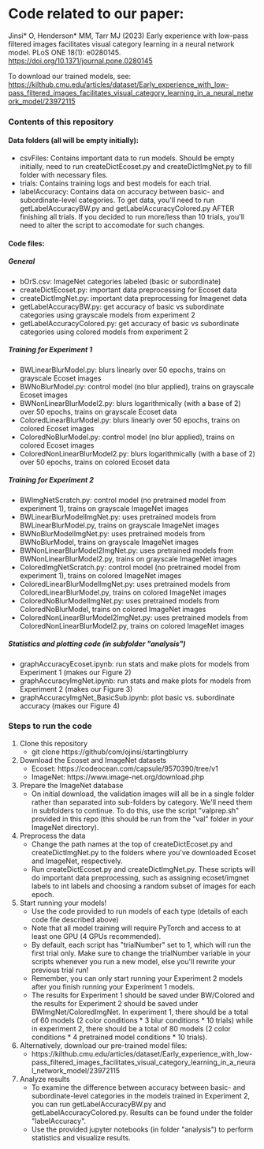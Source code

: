 # Code related to our paper:

Jinsi* O, Henderson* MM, Tarr MJ (2023) Early experience with low-pass filtered images facilitates visual category learning in a neural network model. PLoS ONE 18(1): e0280145. https://doi.org/10.1371/journal.pone.0280145

To download our trained models, see:
https://kilthub.cmu.edu/articles/dataset/Early_experience_with_low-pass_filtered_images_facilitates_visual_category_learning_in_a_neural_network_model/23972115

### Contents of this repository

#### Data folders (all will be empty initially):
- csvFiles: Contains important data to run models. Should be empty initially,
  need to run createDictEcoset.py and createDictImgNet.py to fill folder with
  necessary files.
- trials: Contains training logs and best models for each trial.
- labelAccuracy: Contains data on accuracy between basic- and subordinate-level
  categories. To get data, you'll need to run getLabelAccuracyBW.py and
  getLabelAccuracyColored.py AFTER finishing all trials. If you decided to run
  more/less than 10 trials, you'll need to alter the script to accomodate for
  such changes.

#### Code files:
##### General
- bOrS.csv: ImageNet categories labeled (basic or subordinate)
- createDictEcoset.py: important data preprocessing for Ecoset data
- createDictImgNet.py: important data preprocessing for Imagenet data
- getLabelAccuracyBW.py: get accuracy of basic vs subordinate categories using
  grayscale models from experiment 2
- getLabelAccuracyColored.py: get accuracy of basic vs subordinate categories
  using colored models from experiment 2
##### Training for Experiment 1
- BWLinearBlurModel.py: blurs linearly over 50 epochs, trains on grayscale
  Ecoset images
- BWNoBlurModel.py: control model (no blur applied), trains on grayscale Ecoset
  images
- BWNonLinearBlurModel2.py: blurs logarithmically (with a base of 2) over 50
  epochs, trains on grayscale Ecoset data
- ColoredLinearBlurModel.py: blurs linearly over 50 epochs, trains on colored
  Ecoset images
- ColoredNoBlurModel.py: control model (no blur applied), trains on colored
  Ecoset images  
- ColoredNonLinearBlurModel2.py: blurs logarithmically (with a base of 2) over
  50 epochs, trains on colored Ecoset data
##### Training for Experiment 2
- BWImgNetScratch.py: control model (no pretrained model from experiment 1),
  trains on grayscale ImageNet images
- BWLinearBlurModelImgNet.py: uses pretrained models from BWLinearBlurModel.py,
  trains on grayscale ImageNet images
- BWNoBlurModelImgNet.py: uses pretrained models from BWNoBlurModel, trains on
  grayscale ImageNet images
- BWNonLinearBlurModel2ImgNet.py: uses pretrained models from
  BWNonLinearBlurModel2.py, trains on grayscale ImageNet images
- ColoredImgNetScratch.py: control model (no pretrained model from experiment 1),
  trains on colored ImageNet images
- ColoredLinearBlurModelImgNet.py: uses pretrained models from
  ColoredLinearBlurModel.py, trains on colored ImageNet images
- ColoredNoBlurModelImgNet.py: uses pretrained models from ColoredNoBlurModel,
  trains on colored ImageNet images
- ColoredNonLinearBlurModel2ImgNet.py: uses pretrained models from
  ColoredNonLinearBlurModel2.py, trains on colored ImageNet images
##### Statistics and plotting code (in subfolder "analysis")
- graphAccuracyEcoset.ipynb: run stats and make plots for models from Experiment 1 (makes our Figure 2)
- graphAccuracyImgNet.ipynb: run stats and make plots for models from Experiment 2 (makes our Figure 3)
- graphAccuracyImgNet_BasicSub.ipynb: plot basic vs. subordinate accuracy (makes our Figure 4)
  
### Steps to run the code
<ol>
  <li> Clone this repository
    <ul>
      <li>git clone https://github/com/ojinsi/startingblurry
    </ul>
  <li> Download the Ecoset and ImageNet datasets
     <ul>
       <li> Ecoset: https://codeocean.com/capsule/9570390/tree/v1   
       <li> ImageNet: https://www.image-net.org/download.php
    </ul>
  <li> Prepare the ImageNet database
    <ul>
      <li> On initial download, the validation images will all be in a single folder rather than separated into sub-folders by category. We'll need them in subfolders to continue. To do this, use the script "valprep.sh" provided in this repo (this should be run from the "val" folder in your ImageNet directory).
    </ul>
  <li> Preprocess the data
    <ul>
      <li> Change the path names at the top of createDictEcoset.py and createDictImgNet.py to the folders where you've downloaded Ecoset and ImageNet, respectively.
      <li> Run createDictEcoset.py and createDictImgNet.py. These scripts will do
  important data preprocessing, such as assigning ecoset/imgnet labels to int
  labels and choosing a random subset of images for each epoch.
    </ul>
  <li> Start running your models!
    <ul>
      <li> Use the code provided to run models of each type (details of each code file described above)
      <li> Note that all model training will require PyTorch and access to at least one GPU (4 GPUs recommended).
      <li> By default, each script has "trialNumber" set to 1, which will run the first trial only. Make sure to change the trialNumber variable in your scripts whenever you run a new model, else you'll rewrite your previous trial run!
      <li> Remember, you can only start running
  your Experiment 2 models after you finish running your Experiment 1 models.
      <li> The results for Experiment 1 should be saved under BW/Colored and the results
  for Experiment 2 should be saved under BWImgNet/ColoredImgNet. In experiment 1,
  there should be a total of 60 models (2 color conditions * 3 blur conditions *
  10 trials) while in experiment 2, there should be a total of 80 models (2 color
  conditions * 4 pretrained model conditions * 10 trials).
    </ul>
  <li> Alternatively, download our pre-trained model files:
    <ul>
      <li> https://kilthub.cmu.edu/articles/dataset/Early_experience_with_low-pass_filtered_images_facilitates_visual_category_learning_in_a_neural_network_model/23972115
    </ul>
  </li>
  <li> Analyze results
      <ul>
        <li> To examine the difference between accuracy between basic-
  and subordinate-level categories in the models trained in Experiment 2, you
  can run getLabelAccuracyBW.py and getLabelAccuracyColored.py. Results can be
  found under the folder "labelAccuracy".
        <li>Use the provided jupyter notebooks (in folder "analysis") to perform statistics and visualize results.
    </ul>

</ol>
